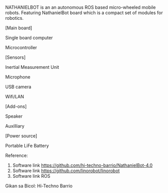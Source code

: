 NATHANIELBOT is an an autonomous ROS based  micro-wheeled mobile robots.
Featuring  NathanielBot board which is a compact set of modules for robotics.

[Main board]

Single board computer

Microcontroller

[Sensors]

Inertial Measurement Unit

Microphone

USB camera

Wifi/LAN

[Add-ons]

Speaker

Auxilliary

[Power source]

Portable LiFe Battery


Reference:
1) Software link https://github.com/hi-techno-barrio/NathanielBot-4.0
2) Software link https://github.com/linorobot/linorobot
3) Software link ROS


Gikan sa Bicol:
Hi-Techno Barrio

